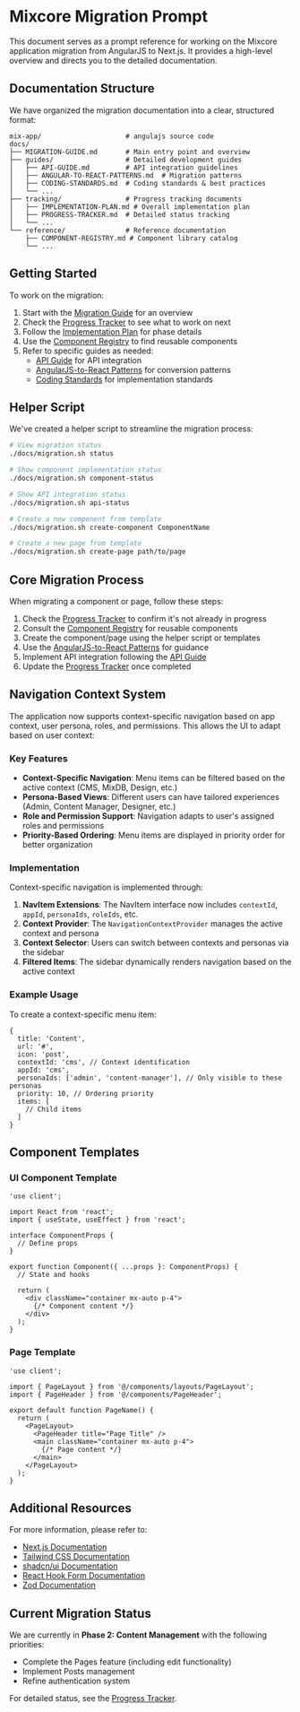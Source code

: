 # Mixcore Migration Prompt

This document serves as a prompt reference for working on the Mixcore application migration from AngularJS to Next.js. It provides a high-level overview and directs you to the detailed documentation.

## Documentation Structure

We have organized the migration documentation into a clear, structured format:

```
mix-app/                     # angulajs source code
docs/
├── MIGRATION-GUIDE.md       # Main entry point and overview
├── guides/                  # Detailed development guides
│   ├── API-GUIDE.md         # API integration guidelines
│   ├── ANGULAR-TO-REACT-PATTERNS.md  # Migration patterns
│   ├── CODING-STANDARDS.md  # Coding standards & best practices
│   └── ...
├── tracking/                # Progress tracking documents
│   ├── IMPLEMENTATION-PLAN.md # Overall implementation plan
│   ├── PROGRESS-TRACKER.md  # Detailed status tracking
│   └── ...
└── reference/               # Reference documentation
    ├── COMPONENT-REGISTRY.md # Component library catalog
    └── ...
```

## Getting Started

To work on the migration:

1. Start with the [Migration Guide](./MIGRATION-GUIDE.md) for an overview
2. Check the [Progress Tracker](./tracking/PROGRESS-TRACKER.md) to see what to work on next
3. Follow the [Implementation Plan](./tracking/IMPLEMENTATION-PLAN.md) for phase details
4. Use the [Component Registry](./reference/COMPONENT-REGISTRY.md) to find reusable components
5. Refer to specific guides as needed:
   - [API Guide](./guides/API-GUIDE.md) for API integration
   - [AngularJS-to-React Patterns](./guides/ANGULAR-TO-REACT-PATTERNS.md) for conversion patterns
   - [Coding Standards](./guides/CODING-STANDARDS.md) for implementation standards

## Helper Script

We've created a helper script to streamline the migration process:

```bash
# View migration status
./docs/migration.sh status

# Show component implementation status
./docs/migration.sh component-status

# Show API integration status
./docs/migration.sh api-status

# Create a new component from template
./docs/migration.sh create-component ComponentName

# Create a new page from template
./docs/migration.sh create-page path/to/page
```

## Core Migration Process

When migrating a component or page, follow these steps:

1. Check the [Progress Tracker](./tracking/PROGRESS-TRACKER.md) to confirm it's not already in progress
2. Consult the [Component Registry](./reference/COMPONENT-REGISTRY.md) for reusable components
3. Create the component/page using the helper script or templates
4. Use the [AngularJS-to-React Patterns](./guides/ANGULAR-TO-REACT-PATTERNS.md) for guidance
5. Implement API integration following the [API Guide](./guides/API-GUIDE.md)
6. Update the [Progress Tracker](./tracking/PROGRESS-TRACKER.md) once completed

## Navigation Context System

The application now supports context-specific navigation based on app context, user persona, roles, and permissions. This allows the UI to adapt based on user context:

### Key Features

- **Context-Specific Navigation**: Menu items can be filtered based on the active context (CMS, MixDB, Design, etc.)
- **Persona-Based Views**: Different users can have tailored experiences (Admin, Content Manager, Designer, etc.)
- **Role and Permission Support**: Navigation adapts to user's assigned roles and permissions
- **Priority-Based Ordering**: Menu items are displayed in priority order for better organization

### Implementation

Context-specific navigation is implemented through:

1. **NavItem Extensions**: The NavItem interface now includes `contextId`, `appId`, `personaIds`, `roleIds`, etc.
2. **Context Provider**: The `NavigationContextProvider` manages the active context and persona
3. **Context Selector**: Users can switch between contexts and personas via the sidebar
4. **Filtered Items**: The sidebar dynamically renders navigation based on the active context

### Example Usage

To create a context-specific menu item:

```tsx
{
  title: 'Content',
  url: '#',
  icon: 'post',
  contextId: 'cms', // Context identification
  appId: 'cms',
  personaIds: ['admin', 'content-manager'], // Only visible to these personas
  priority: 10, // Ordering priority
  items: [
    // Child items
  ]
}
```

## Component Templates

### UI Component Template

```tsx
'use client';

import React from 'react';
import { useState, useEffect } from 'react';

interface ComponentProps {
  // Define props
}

export function Component({ ...props }: ComponentProps) {
  // State and hooks
  
  return (
    <div className="container mx-auto p-4">
      {/* Component content */}
    </div>
  );
}
```

### Page Template

```tsx
'use client';

import { PageLayout } from '@/components/layouts/PageLayout';
import { PageHeader } from '@/components/PageHeader';

export default function PageName() {
  return (
    <PageLayout>
      <PageHeader title="Page Title" />
      <main className="container mx-auto p-4">
        {/* Page content */}
      </main>
    </PageLayout>
  );
}
```

## Additional Resources

For more information, please refer to:

- [Next.js Documentation](https://nextjs.org/docs)
- [Tailwind CSS Documentation](https://tailwindcss.com/docs)
- [shadcn/ui Documentation](https://ui.shadcn.com)
- [React Hook Form Documentation](https://react-hook-form.com/get-started)
- [Zod Documentation](https://zod.dev/)

## Current Migration Status

We are currently in **Phase 2: Content Management** with the following priorities:

- Complete the Pages feature (including edit functionality)
- Implement Posts management
- Refine authentication system

For detailed status, see the [Progress Tracker](./tracking/PROGRESS-TRACKER.md). 